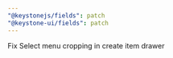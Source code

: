 ```yaml
---
"@keystonejs/fields": patch
"@keystone-ui/fields": patch
---
```


Fix Select menu cropping in create item drawer
